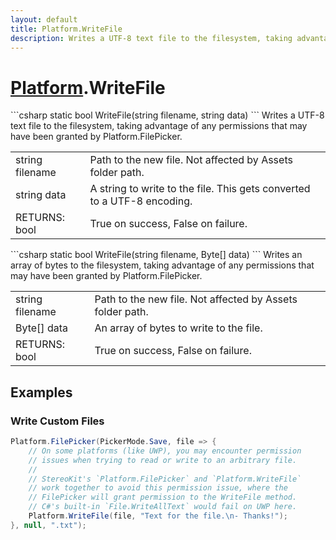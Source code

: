 ```yaml
---
layout: default
title: Platform.WriteFile
description: Writes a UTF-8 text file to the filesystem, taking advantage of any permissions that may have been granted by Platform.FilePicker.
---
```

# [Platform]({{site.url}}/Pages/Reference/Platform.html).WriteFile

<div class='signature' markdown='1'>
```csharp
static bool WriteFile(string filename, string data)
```
Writes a UTF-8 text file to the filesystem, taking
advantage of any permissions that may have been granted by
Platform.FilePicker.
</div>

|  |  |
|--|--|
|string filename|Path to the new file. Not affected by             Assets folder path.|
|string data|A string to write to the file. This gets             converted to a UTF-8 encoding.|
|RETURNS: bool|True on success, False on failure.|

<div class='signature' markdown='1'>
```csharp
static bool WriteFile(string filename, Byte[] data)
```
Writes an array of bytes to the filesystem, taking
advantage of any permissions that may have been granted by
Platform.FilePicker.
</div>

|  |  |
|--|--|
|string filename|Path to the new file. Not affected by             Assets folder path.|
|Byte[] data|An array of bytes to write to the file.|
|RETURNS: bool|True on success, False on failure.|





## Examples

### Write Custom Files
```csharp
Platform.FilePicker(PickerMode.Save, file => {
	// On some platforms (like UWP), you may encounter permission
	// issues when trying to read or write to an arbitrary file.
	//
	// StereoKit's `Platform.FilePicker` and `Platform.WriteFile`
	// work together to avoid this permission issue, where the
	// FilePicker will grant permission to the WriteFile method.
	// C#'s built-in `File.WriteAllText` would fail on UWP here.
	Platform.WriteFile(file, "Text for the file.\n- Thanks!");
}, null, ".txt");
```

